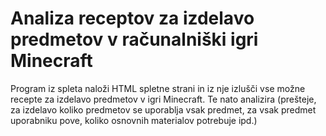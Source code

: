# Analiza receptov za izdelavo predmetov v računalniški igri Minecraft

Program iz spleta naloži HTML spletne strani in iz nje izlušči vse možne recepte za izdelavo predmetov v igri Minecraft.
Te nato analizira (prešteje, za izdelavo koliko predmetov se uporablja vsak predmet, za vsak predmet uporabniku pove, koliko osnovnih materialov potrebuje ipd.)